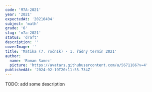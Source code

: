 ```yaml
---
code: 'M7A-2021'
year: '2021'
expectedAt: '20210404'
subject: 'math'
grade: '6'
slug: 'm7a-2021'
status: 'draft'
description: ''
coverImage: ''
title: 'Matika (7. ročník) - 1. řádný termín 2021'
author:
  name: 'Roman Samec'
  picture: 'https://avatars.githubusercontent.com/u/5671166?v=4'
publishedAt: '2024-02-19T20:11:55.734Z'
---
```


TODO: add some description
